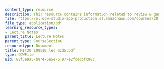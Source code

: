```yaml
---
content_type: resource
description: This resource contains information related to review & gene analysis.
file: https://ol-ocw-studio-app-production.s3.amazonaws.com/courses/20-109-laboratory-fundamentals-in-biological-engineering-spring-2010/88f5e9a5b9746e5e5797e2fcecbfc98c_MIT20_109S10_lec_m2d5.pdf
file_type: application/pdf
learning_resource_types:
- Lecture Notes
parent_title: Lecture Notes
parent_type: CourseSection
resourcetype: Document
title: MIT20_109S10_lec_m2d5.pdf
type: OCWFile
uid: 88f5e9a5-b974-6e5e-5797-e2fcecbfc98c
---
```

